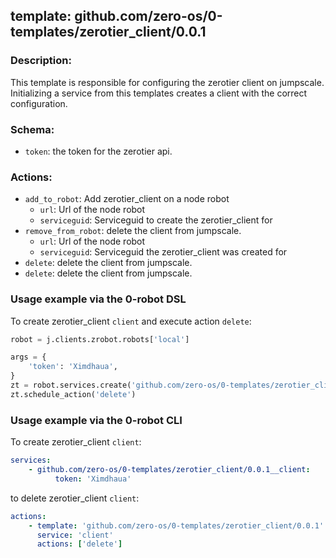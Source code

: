 ## template: github.com/zero-os/0-templates/zerotier_client/0.0.1

### Description:
This template is responsible for configuring the zerotier client on jumpscale. Initializing a service from this templates creates a client with the correct configuration.

### Schema:

- `token`: the token for the zerotier api.


### Actions:
- `add_to_robot`: Add zerotier_client on a node robot
  - `url`: Url of the node robot
  - `serviceguid`: Serviceguid to create the zerotier_client for
- `remove_from_robot`: delete the client from jumpscale.
  - `url`: Url of the node robot
  - `serviceguid`: Serviceguid the zerotier_client was created for
- `delete`: delete the client from jumpscale.
- `delete`: delete the client from jumpscale.


### Usage example via the 0-robot DSL

To create zerotier_client `client` and execute action `delete`:

```python
robot = j.clients.zrobot.robots['local']

args = {
    'token': 'Ximdhaua',
}
zt = robot.services.create('github.com/zero-os/0-templates/zerotier_client/0.0.1', 'client', args)
zt.schedule_action('delete')
```

### Usage example via the 0-robot CLI

To create zerotier_client `client`:

```yaml
services:
    - github.com/zero-os/0-templates/zerotier_client/0.0.1__client:
          token: 'Ximdhaua'
```

to delete zerotier_client `client`:

```yaml
actions:
    - template: 'github.com/zero-os/0-templates/zerotier_client/0.0.1'
      service: 'client'
      actions: ['delete']
```
